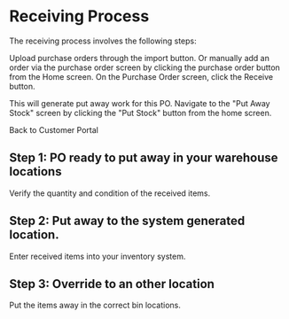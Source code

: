 # Receiving Process

  The receiving process involves the following steps:
  
  Upload purchase orders through the import button.
  Or manually add an order via the purchase order screen by clicking the purchase order button from the Home screen.
  On the Purchase Order screen, click the Receive button.
  
  This will generate put away work for this PO. Navigate to the "Put Away Stock" screen by clicking the "Put Stock" button from the home screen.
  
  Back to Customer Portal</a></p>
  
## Step 1: PO ready to put away in your warehouse locations
Verify the quantity and condition of the received items.

## Step 2: Put away to the system generated location.
Enter received items into your inventory system.

## Step 3: Override to an other location
Put the items away in the correct bin locations.
